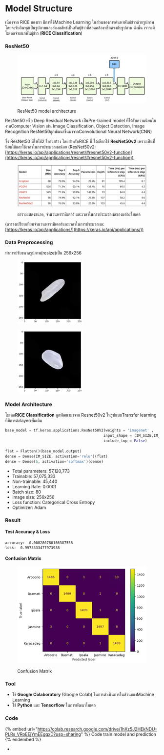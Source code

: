 # Model Structure

เนื่องจาก RICE ของเรา มีการใช้Machine Learning ในส่วนของการค้นหาพันธ์ข้าวด้วยรูปภาพ โดยจะรับอินพุตเป็นรูปภาพและส่งผลลัพธ์เป็นพันธ์ุข้าวที่สอดคล้องหรือตรงกับรูปภาพ ดังนั้น เราจะมีโมเดลจำแนกพันธ์ุข้าว (**RICE Classification**)

### ResNet50

<figure><img src="../../.gitbook/assets/ResNet-50 Architecture.png" alt=""><figcaption><p>ResNet50 model architecture</p></figcaption></figure>

ResNet50 หรือ Deep Residual Network เป็นPre-trained model ที่ได้รับความนิยมในงานComputer Vision เช่น Image Classification, Object Detection, Image Recognition ResNet50ถูกพัฒนาขึ้นมาจากConvolutional Neural Network(CNN)&#x20;

ซึ่ง ResNet50 มีให้ใช้2 โครงสร้าง โดยสำหรับRICE นี้ ได้เลือกใช้ **ResNet50v2** เพราะเป็นที่นิยมใช้และใช้เวลาในการประมวลผลน้อย (ResNet50v2: [https://keras.io/api/applications/resnet/#resnet50v2-function](https://keras.io/api/applications/resnet/#resnet50v2-function))

<figure><img src="../../.gitbook/assets/ภาพถ่ายหน้าจอ 2567-02-23 เวลา 21.16.49.png" alt=""><figcaption><p>ตารางแสดงขนาด, จำนวนพารามิเตอร์ และเวลาในการประมวลผลของแต่ละโมเดล</p></figcaption></figure>

(ตารางเปรียบเทียบจำนวนพารามิเตอร์และเวลาในการประมวลผล: [https://keras.io/api/applications/](https://keras.io/api/applications/))

### Data Preprocessing

ทำการปรับขนาดรูปภาพ(resize)เป็น 256x256

<div>

<figure><img src="../../.gitbook/assets/RICEClassification (1).png" alt="" width="215"><figcaption></figcaption></figure>

 

<figure><img src="../../.gitbook/assets/RICEClassification.png" alt="" width="215"><figcaption></figcaption></figure>

</div>

### Model Architecture

โมเดล**RICE Classification** ถูกพัฒนามาจาก Resnet50v2 ในรูปแบบTransfer learning ที่มีการต่อlayerเพิ่มเติม

```python
base_model = tf.keras.applications.ResNet50V2(weights = 'imagenet' ,
                                             input_shape = (IM_SIZE,IM_SIZE,3) ,
                                             include_top = False)

flat = Flatten()(base_model.output)
dense = Dense(IM_SIZE, activation='relu')(flat)
dense = Dense(5, activation='softmax')(dense)

```

* Total parameters: 57,120,773
* Trainable: 57,075,333
* Non-trainable: 45,440
* Learning Rate: 0.0001
* Batch size: 80
* Image size: 256x256
* Loss function: Categorical Cross Entropy
* Optimizer: Adam

### Result

#### Test Accuracy & Loss

```
accuracy:  0.008280780166387558
loss:  0.9973333477973938
```

#### Confusion Matrix

<figure><img src="../../.gitbook/assets/RestNet50v2.png" alt=""><figcaption><p>Confusion Matrix</p></figcaption></figure>

### Tool

* ใช้ **Google Colaboratory** (Google Colab) ในการดำเนินการในส่วนของMachine Learning
* ใช้ **Python** และ **Tensorflow** ในการพัฒนาโมเดล

### Code

{% embed url="https://colab.research.google.com/drive/1hXz5J2HEkNDU-PLRs_VRoEEjYmEEgqxD?usp=sharing" %}
Code train model and prediction
{% endembed %}

*



##

